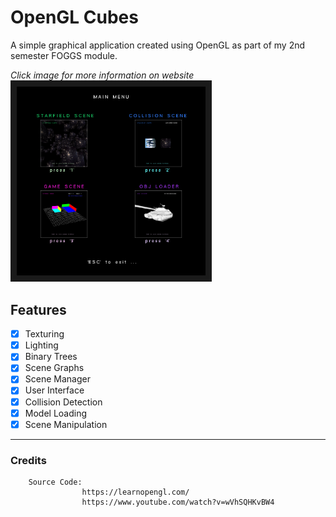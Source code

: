 # OpenGL Cubes

A simple graphical application created using OpenGL as part of my 2nd semester FOGGS module.

*Click image for more information on website*<br/>
<a href="https://kyle-robinson.github.io/html/opengl-cubes" target="_blank">
        <img src="screenshot.png" alt="OpenGL Cube Project" border="10" width="60%" />
</a>

## Features

- [x] Texturing
- [x] Lighting
- [x] Binary Trees
- [x] Scene Graphs
- [x] Scene Manager
- [x] User Interface
- [x] Collision Detection
- [x] Model Loading
- [x] Scene Manipulation

---

### Credits

        Source Code:
                    https://learnopengl.com/
                    https://www.youtube.com/watch?v=wVhSQHKvBW4
